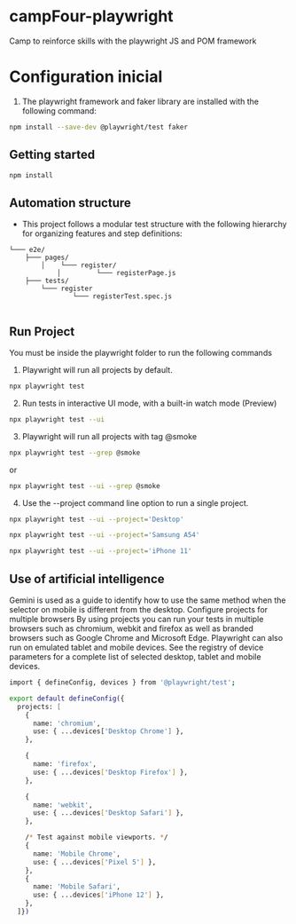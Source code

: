 # campFour-playwright
Camp to reinforce skills with the playwright JS and POM framework
# Configuration inicial
1. The playwright framework and faker library are installed with the following command: 
``` bash
npm install --save-dev @playwright/test faker
```
## Getting started
```bash
npm install
```
## Automation structure
- This project follows a modular test structure with the following hierarchy for organizing features and step definitions:

```
└─── e2e/
    ├─── pages/
        │    └─── register/
            │         └─── registerPage.js
    ├─── tests/
        └─── register
                └─── registerTest.spec.js
                               
```
## Run Project
You must be inside the playwright folder to run the following commands
1. Playwright will run all projects by default.
```bash
npx playwright test
```
2. Run tests in interactive UI mode, with a built-in watch mode (Preview)
```bash
npx playwright test --ui
```
3. Playwright will run all projects with tag @smoke
```bash
npx playwright test --grep @smoke
``` 
or
```bash
npx playwright test --ui --grep @smoke
```
4. Use the --project command line option to run a single project.
```bash
npx playwright test --ui --project='Desktop'
```
```bash
npx playwright test --ui --project='Samsung A54'
```
```bash
npx playwright test --ui --project='iPhone 11'
```
## Use of artificial intelligence
Gemini is used as a guide to identify how to use the same method when the selector on mobile is different from the desktop.
Configure projects for multiple browsers
By using projects you can run your tests in multiple browsers such as chromium, webkit and firefox as well as branded browsers such as Google Chrome and Microsoft Edge. Playwright can also run on emulated tablet and mobile devices. See the registry of device parameters for a complete list of selected desktop, tablet and mobile devices.
```bash
import { defineConfig, devices } from '@playwright/test';

export default defineConfig({
  projects: [
    {
      name: 'chromium',
      use: { ...devices['Desktop Chrome'] },
    },

    {
      name: 'firefox',
      use: { ...devices['Desktop Firefox'] },
    },

    {
      name: 'webkit',
      use: { ...devices['Desktop Safari'] },
    },

    /* Test against mobile viewports. */
    {
      name: 'Mobile Chrome',
      use: { ...devices['Pixel 5'] },
    },
    {
      name: 'Mobile Safari',
      use: { ...devices['iPhone 12'] },
    },
  ]})
```